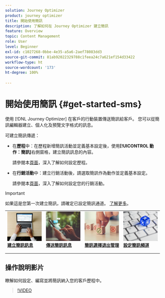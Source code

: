 ```yaml
---
solution: Journey Optimizer
product: journey optimizer
title: 開始使用簡訊
description: 了解如何在 Journey Optimizer 建立簡訊
feature: Overview
topic: Content Management
role: User
level: Beginner
exl-id: c1027268-0bbe-4e35-a5a6-2aef78083dd3
source-git-commit: 81ab92022329788c1feea24c7a621ef154d33422
workflow-type: ht
source-wordcount: '173'
ht-degree: 100%

---
```


# 開始使用簡訊 {#get-started-sms}

使用 [!DNL Journey Optimizer] 在客戶的行動裝置傳送簡訊給客戶。 您可以從簡訊編輯器建立、個人化及預覽文字格式的訊息。

可建立簡訊傳遞：

* 在&#x200B;**歷程**&#x200B;中：在歷程新增簡訊活動並定義基本設定後，使用&#x200B;**[!UICONTROL 動作：簡訊]**&#x200B;右側窗格，建立簡訊訊息的內容。

   請參閱本[頁面](../building-journeys/journey-gs.md)，深入了解如何設定歷程。

* 在&#x200B;**行銷活動**&#x200B;中：建立行銷活動後，請選取簡訊作為動作並定義基本設定。

   請參閱本[頁面](../campaigns/create-campaign.md#configure)，深入了解如何設定您的行銷活動。


>[!IMPORTANT]
>
>如果這是您第一次建立簡訊，請確定已設定簡訊通道。 [了解更多](sms-configuration.md)。

<table style="table-layout:fixed"><tr style="border: 0;">
<td>
<a href="create-sms.md">
<img alt="銷售機會" src="../assets/do-not-localize/sms-create.jpeg">
</a>
<div><a href="create-sms.md"><strong>建立簡訊訊息</strong>
</div>
<p>
</td>
<td>
<a href="send-sms.md">
<img alt="不頻繁" src="../assets/do-not-localize/sms-sending.jpg">
</a>
<div>
<a href="send-sms.md"><strong>傳送簡訊訊息</strong></a>
</div>
<p></td>
<td>
<a href="sms-opt-out.md">
<img alt="驗證" src="../assets/do-not-localize/sms-opt-out.jpg">
</a>
<div>
<a href="sms-opt-out.md"><strong>簡訊選擇退出管理</strong></a>
</div>
<p>
</td>
<td>
<a href="sms-configuration.md">
<img alt="驗證" src="../assets/do-not-localize/sms-config.jpg">
</a>
<div>
<a href="sms-configuration.md"><strong>設定簡訊頻道</strong></a>
</div>
<p>
</td>
</tr></table>

## 操作說明影片

瞭解如何設定、編寫並將簡訊納入您的客戶歷程中。

>[!VIDEO](https://video.tv.adobe.com/v/344460?quality=12)

